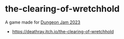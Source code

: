 # the-clearing-of-wretchhold
A game made for [Dungeon Jam 2023](https://itch.io/jam/dcjam2023)

* https://deathray.itch.io/the-clearing-of-wretchhold
